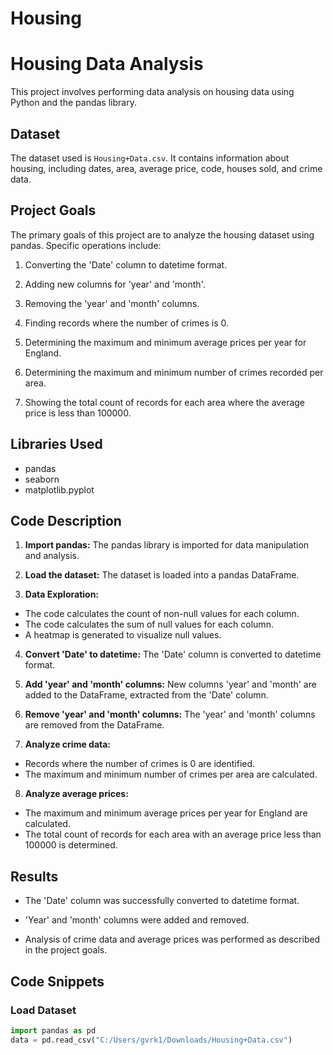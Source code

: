 # Housing

# Housing Data Analysis

This project involves performing data analysis on housing data using Python and the pandas library.

## Dataset

The dataset used is `Housing+Data.csv`. It contains information about housing, including dates, area, average price, code, houses sold, and crime data.

## Project Goals

The primary goals of this project are to analyze the housing dataset using pandas. Specific operations include:

1.  Converting the 'Date' column to datetime format.
   
2.  Adding new columns for 'year' and 'month'.
   
3.  Removing the 'year' and 'month' columns.
   
4.  Finding records where the number of crimes is 0.
   
5.  Determining the maximum and minimum average prices per year for England.
   
6.  Determining the maximum and minimum number of crimes recorded per area.
   
7.  Showing the total count of records for each area where the average price is less than 100000.

## Libraries Used

* pandas
* seaborn
* matplotlib.pyplot

## Code Description

1.  **Import pandas:** The pandas library is imported for data manipulation and analysis.
   
2.  **Load the dataset:** The dataset is loaded into a pandas DataFrame.
   
3.  **Data Exploration:**
   * The code calculates the count of non-null values for each column.
   * The code calculates the sum of null values for each column.
   * A heatmap is generated to visualize null values.
4.  **Convert 'Date' to datetime:** The 'Date' column is converted to datetime format.
   
5.  **Add 'year' and 'month' columns:** New columns 'year' and 'month' are added to the DataFrame, extracted from the 'Date' column.
   
6.  **Remove 'year' and 'month' columns:** The 'year' and 'month' columns are removed from the DataFrame.
   
7.  **Analyze crime data:**
   * Records where the number of crimes is 0 are identified.
   * The maximum and minimum number of crimes per area are calculated.
8.  **Analyze average prices:**
   * The maximum and minimum average prices per year for England are calculated.
   * The total count of records for each area with an average price less than 100000 is determined.

## Results

* The 'Date' column was successfully converted to datetime format.
   
* 'Year' and 'month' columns were added and removed.
   
* Analysis of crime data and average prices was performed as described in the project goals.

## Code Snippets

### Load Dataset

```python
import pandas as pd
data = pd.read_csv("C:/Users/gvrk1/Downloads/Housing+Data.csv")
